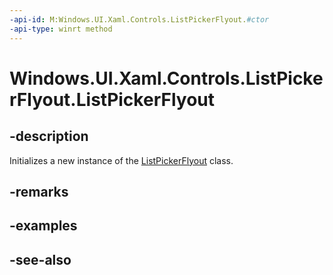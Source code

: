 ```yaml
---
-api-id: M:Windows.UI.Xaml.Controls.ListPickerFlyout.#ctor
-api-type: winrt method
---
```


<!-- Method syntax
public ListPickerFlyout()
-->

# Windows.UI.Xaml.Controls.ListPickerFlyout.ListPickerFlyout

## -description
Initializes a new instance of the [ListPickerFlyout](listpickerflyout.md) class.


## -remarks

## -examples

## -see-also
